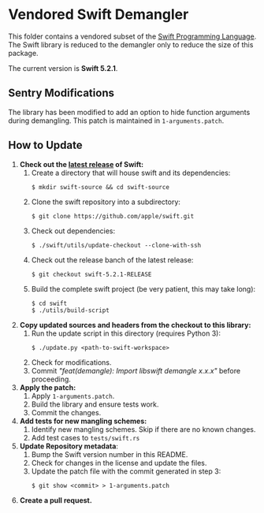 # Vendored Swift Demangler

This folder contains a vendored subset of the [Swift Programming Language]. The Swift library is
reduced to the demangler only to reduce the size of this package.

The current version is **Swift 5.2.1**.

## Sentry Modifications

The library has been modified to add an option to hide function arguments during demangling. This
patch is maintained in `1-arguments.patch`.

## How to Update

1. **Check out the [latest release] of Swift:**
   1. Create a directory that will house swift and its dependencies:
      ```
      $ mkdir swift-source && cd swift-source
      ```
   2. Clone the swift repository into a subdirectory:
      ```
      $ git clone https://github.com/apple/swift.git
      ```
   3. Check out dependencies:
      ```
      $ ./swift/utils/update-checkout --clone-with-ssh
      ```
   4. Check out the release banch of the latest release:
      ```
      $ git checkout swift-5.2.1-RELEASE
      ```
   5. Build the complete swift project (be very patient, this may take long):
      ```
      $ cd swift
      $ ./utils/build-script
      ```
2. **Copy updated sources and headers from the checkout to this library:**
   1. Run the update script in this directory (requires Python 3):
      ```
      $ ./update.py <path-to-swift-workspace>
      ```
   2. Check for modifications.
   3. Commit _"feat(demangle): Import libswift demangle x.x.x"_ before proceeding.
3. **Apply the patch:**
   1. Apply `1-arguments.patch`.
   2. Build the library and ensure tests work.
   3. Commit the changes.
4. **Add tests for new mangling schemes:**
   1. Identify new mangling schemes. Skip if there are no known changes.
   2. Add test cases to `tests/swift.rs`
5. **Update Repository metadata**:
   1. Bump the Swift version number in this README.
   2. Check for changes in the license and update the files.
   3. Update the patch file with the commit generated in step 3:
      ```
      $ git show <commit> > 1-arguments.patch
      ```
6. **Create a pull request.**

[swift programming language]: https://github.com/apple/swift
[latest release]: https://github.com/apple/swift/releases/latest/

